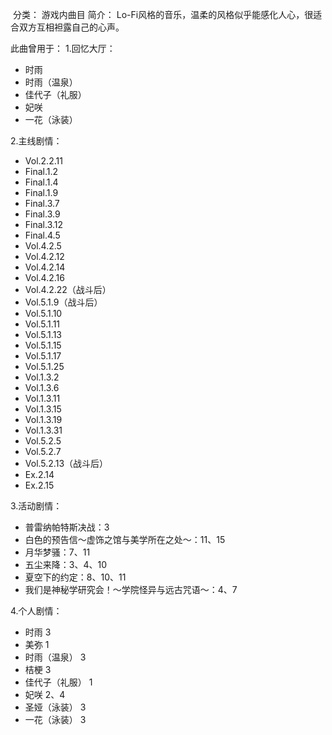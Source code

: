 ![]()
分类： 游戏内曲目
简介：
Lo-Fi风格的音乐，温柔的风格似乎能感化人心，很适合双方互相袒露自己的心声。

此曲曾用于：
1.回忆大厅：
 - 时雨
 - 时雨（温泉）
 - 佳代子（礼服）
 - 妃咲
 - 一花（泳装）

2.主线剧情：
 - Vol.2.2.11
 - Final.1.2
 - Final.1.4
 - Final.1.9
 - Final.3.7
 - Final.3.9
 - Final.3.12
 - Final.4.5
 - Vol.4.2.5
 - Vol.4.2.12
 - Vol.4.2.14
 - Vol.4.2.16
 - Vol.4.2.22（战斗后）
 - Vol.5.1.9（战斗后）
 - Vol.5.1.10
 - Vol.5.1.11
 - Vol.5.1.13
 - Vol.5.1.15
 - Vol.5.1.17
 - Vol.5.1.25
 - Vol.1.3.2
 - Vol.1.3.6
 - Vol.1.3.11
 - Vol.1.3.15
 - Vol.1.3.19
 - Vol.1.3.31
 - Vol.5.2.5
 - Vol.5.2.7
 - Vol.5.2.13（战斗后）
 - Ex.2.14
 - Ex.2.15

3.活动剧情：
 - 普雷纳帕特斯决战：3
 - 白色的预告信～虚饰之馆与美学所在之处～：11、15
 - 月华梦骚：7、11
 - 五尘来降：3、4、10
 - 夏空下的约定：8、10、11
 - 我们是神秘学研究会！～学院怪异与远古咒语～：4、7

4.个人剧情：
 - 时雨 3
 - 美弥 1
 - 时雨（温泉） 3
 - 桔梗 3
 - 佳代子（礼服） 1
 - 妃咲 2、4
 - 圣娅（泳装） 3
 - 一花（泳装） 3


